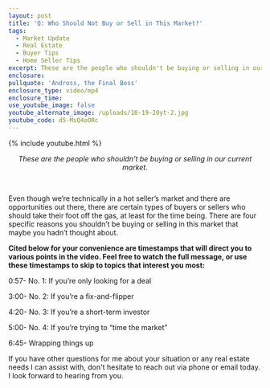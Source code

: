 ```yaml
---
layout: post
title: 'Q: Who Should Not Buy or Sell in This Market?'
tags:
  - Market Update
  - Real Estate
  - Buyer Tips
  - Home Seller Tips
excerpt: These are the people who shouldn't be buying or selling in our current market.
enclosure:
pullquote: 'Andross, the Final Boss'
enclosure_type: video/mp4
enclosure_time:
use_youtube_image: false
youtube_alternate_image: /uploads/10-19-20yt-2.jpg
youtube_code: d5-MsQ4oORc
---
```


{% include youtube.html %}

<center><em>These are the people who shouldn't be buying or selling in our current market.</em></center>

&nbsp;

Even though we’re technically in a hot seller’s market and there are opportunities out there, there are certain types of buyers or sellers who should take their foot off the gas, at least for the time being. There are four specific reasons you shouldn’t be buying or selling in this market that maybe you hadn’t thought about.

**Cited below for your convenience are timestamps that will direct you to various points in the video. Feel free to watch the full message, or use these timestamps to skip to topics that interest you most:&nbsp;**

0:57- No. 1: If you’re only looking for a deal

3:00- No. 2: If you’re a fix-and-flipper

4:20- No. 3: If you’re a short-term investor

5:00- No. 4: If you’re trying to “time the market”

6:45- Wrapping things up

If you have other questions for me about your situation or any real estate needs I can assist with, don't hesitate to reach out via phone or email today. I look forward to hearing from you.